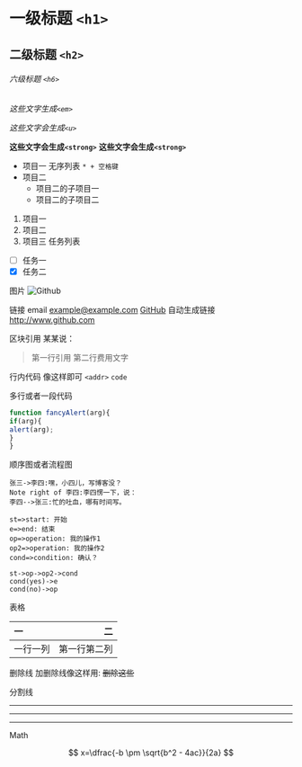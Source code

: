 # 一级标题 `<h1>`
## 二级标题 `<h2>`
###### 六级标题 `<h6>`


*这些文字生成`<em>`* 

 _这些文字会生成`<u>`_
 
 **这些文字会生成`<strong>`**
 __这些文字会生成`<strong>`__

 * 项目一 无序列表 `* + 空格键`
 * 项目二 
     * 项目二的子项目一
     *  项目二的子项目二
 
 1. 项目一
 2. 项目二
 3. 项目三
任务列表

- [ ] 任务一 
- [x] 任务二

图片
![Github](http://zh.mweb.im/asset/img/set-up-git.gif)

链接
email <example@example.com>
[GitHub](http://github.com)
自动生成链接 <http://www.github.com>

区块引用
某某说：
> 第一行引用
> 第二行费用文字

行内代码
像这样即可 `<addr>` `code`

多行或者一段代码
```js
function fancyAlert(arg){
if(arg){
alert(arg);
}
}
```
顺序图或者流程图

```sequence
张三->李四:嘿，小四儿，写博客没？
Note right of 李四:李四愣一下，说：
李四-->张三:忙的吐血，哪有时间写。
```


```flow
st=>start: 开始
e=>end: 结束
op=>operation: 我的操作1
op2=>operation: 我的操作2
cond=>condition: 确认？

st->op->op2->cond
cond(yes)->e
cond(no)->op
```
表格

一 | 二
:-------- | -------:
一行一列 | 第一行第二列

删除线
加删除线像这样用: ~~删除这些~~

分割线

***

*****

- - -

Math

$$ x=\dfrac{-b \pm \sqrt{b^2 - 4ac}}{2a} $$







